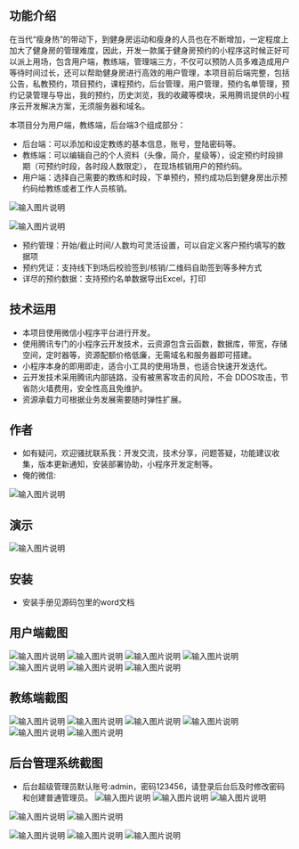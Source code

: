 ## 功能介绍 

 在当代“瘦身热”的带动下，到健身房运动和瘦身的人员也在不断增加，一定程度上加大了健身房的管理难度，因此，开发一款属于健身房预约的小程序这时候正好可以派上用场，包含用户端，教练端，管理端三方，不仅可以预防人员多难造成用户等待时间过长，还可以帮助健身房进行高效的用户管理，本项目前后端完整，包括公告，私教预约，项目预约，课程预约，后台管理，用户管理，预约名单管理，预约记录管理与导出，我的预约，历史浏览，我的收藏等模块，采用腾讯提供的小程序云开发解决方案，无须服务器和域名。

本项目分为用户端，教练端，后台端3个组成部分：
- 后台端：可以添加和设定教练的基本信息，账号，登陆密码等。
- 教练端：可以编辑自己的个人资料（头像，简介，星级等），设定预约时段排期（可预约时段，各时段人数限定）， 在现场核销用户的预约码。
- 用户端：选择自己需要的教练和时段，下单预约，预约成功后到健身房出示预约码给教练或者工作人员核销。

![输入图片说明](demo/aad399da1fea2666bae72f57b96b382.png)

![输入图片说明](demo/%E5%81%A5%E8%BA%AB%E6%88%BF%20(2).jpg)

- 预约管理：开始/截止时间/人数均可灵活设置，可以自定义客户预约填写的数据项
- 预约凭证：支持线下到场后校验签到/核销/二维码自助签到等多种方式
- 详尽的预约数据：支持预约名单数据导出Excel，打印


## 技术运用
- 本项目使用微信小程序平台进行开发。
- 使用腾讯专门的小程序云开发技术，云资源包含云函数，数据库，带宽，存储空间，定时器等，资源配额价格低廉，无需域名和服务器即可搭建。
- 小程序本身的即用即走，适合小工具的使用场景，也适合快速开发迭代。
- 云开发技术采用腾讯内部链路，没有被黑客攻击的风险，不会 DDOS攻击，节省防火墙费用，安全性高且免维护。
- 资源承载力可根据业务发展需要随时弹性扩展。  



## 作者
- 如有疑问，欢迎骚扰联系我：开发交流，技术分享，问题答疑，功能建议收集，版本更新通知，安装部署协助，小程序开发定制等。
- 俺的微信: 

 ![输入图片说明](demo/author-base.png)



## 演示 
 ![输入图片说明](demo/%E4%BA%8C%E7%BB%B4%E7%A0%81.png)

## 安装

- 安装手册见源码包里的word文档

## 用户端截图
![输入图片说明](demo/1%E9%A6%96%E9%A1%B5.png)
![输入图片说明](demo/2%E5%85%AC%E5%91%8A.png)
![输入图片说明](demo/3-%E7%A7%81%E6%95%99%E9%A2%84%E7%BA%A6.png)
 ![输入图片说明](demo/4%E9%A2%84%E7%BA%A6%E8%AF%A6%E6%83%85.png)
![输入图片说明](demo/5%E9%A2%84%E7%BA%A6%E6%97%B6%E6%AE%B5.png)
![输入图片说明](demo/6%E9%A2%84%E7%BA%A6%20%E5%A1%AB%E5%86%99.png)
![输入图片说明](demo/7%E4%B8%AA%E4%BA%BA%E4%B8%AD%E5%BF%83%E3%80%81.png)

## 教练端截图

![输入图片说明](demo/20%E6%95%99%E7%BB%83%E5%B9%B3%E5%8F%B0-%E7%99%BB%E9%99%86.png)
![输入图片说明](demo/21-%E6%95%99%E7%BB%83%E9%A6%96%E9%A1%B5.png)
![输入图片说明](demo/22%E6%95%99%E7%BB%83-%E6%A0%B8%E9%94%80.png)
![输入图片说明](demo/24%E6%95%99%E7%BB%83-%E4%BF%AE%E6%94%B9%E8%B5%84%E6%96%99.png)
![输入图片说明](demo/25%E6%95%99%E7%BB%83-%E5%90%8D%E5%8D%95%E7%AE%A1%E7%90%86%E4%B8%8E%E6%A0%B8%E9%94%80.png)
![输入图片说明](demo/23-%E6%95%99%E7%BB%83%E4%BF%AE%E6%94%B9%E5%AF%86%E7%A0%81.png)



## 后台管理系统截图 

- 后台超级管理员默认账号:admin，密码123456，请登录后台后及时修改密码和创建普通管理员。
![输入图片说明](demo/30%E5%90%8E%E5%8F%B0%E9%A6%96%E9%A1%B5.png)
![输入图片说明](demo/31%E5%90%8E%E5%8F%B0-%E9%A2%84%E7%BA%A6%E7%AE%A1%E7%90%86.png)
![输入图片说明](demo/32%E5%90%8E%E5%8F%B0-%E9%A2%84%E7%BA%A6%E7%AE%A1%E7%90%862.png)

![输入图片说明](demo/33%E5%90%8E%E5%8F%B0-%E9%A2%84%E7%BA%A6%E5%90%8D%E5%8D%95.png)
![输入图片说明](demo/35%E5%90%8E%E5%8F%B0-%E6%B7%BB%E5%8A%A0%E6%96%B0%E9%A2%84%E7%BA%A6.png)

![输入图片说明](demo/36-%E5%90%8E%E5%8F%B0-%E9%A2%84%E7%BA%A6%E6%97%B6%E6%AE%B5%E7%AE%A1%E7%90%86.png)
![输入图片说明](demo/37%E5%90%8E%E5%8F%B0-%E9%A2%84%E7%BA%A6%E5%AF%BC%E5%87%BA.png)
 ![输入图片说明](demo/38%E5%90%8E%E5%8F%B0-%E9%A2%84%E7%BA%A6%E6%A0%B8%E9%94%80.png)
